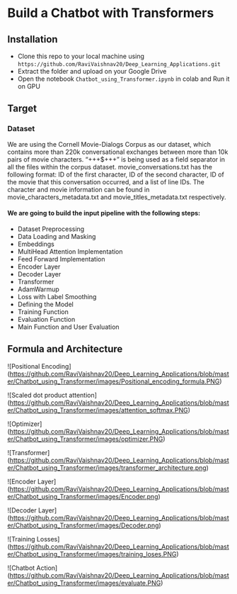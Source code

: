 
# Build a Chatbot with Transformers


## Installation

- Clone this repo to your local machine using `https://github.com/RaviVaishnav20/Deep_Learning_Applications.git`
- Extract the folder and upload on your Google Drive
- Open the notebook `Chatbot_using_Transformer.ipynb` in colab and Run it on GPU

## Target

### Dataset
We are using the Cornell Movie-Dialogs Corpus as our dataset, which contains more than 220k conversational exchanges between more than
10k pairs of movie characters. “+++$+++” is being used as a field separator in all the files within the corpus dataset. 
movie_conversations.txt has the following format: ID of the first character, ID of the second character, ID of the movie 
that this conversation occurred, and a list of line IDs. The character and movie information can be found in 
movie_characters_metadata.txt and movie_titles_metadata.txt respectively.

#### We are going to build the input pipeline with the following steps:
* Dataset Preprocessing
* Data Loading and Masking
* Embeddings
* MultiHead Attention Implementation 
* Feed Forward Implementation
* Encoder Layer
* Decoder Layer
* Transformer
* AdamWarmup
* Loss with Label Smoothing
* Defining the Model
* Training Function
* Evaluation Function
* Main Function and User Evaluation

## Formula and Architecture

![Positional Encoding]
(https://github.com/RaviVaishnav20/Deep_Learning_Applications/blob/master/Chatbot_using_Transformer/images/Positional_encoding_formula.PNG)

![Scaled dot product attention]
(https://github.com/RaviVaishnav20/Deep_Learning_Applications/blob/master/Chatbot_using_Transformer/images/attention_softmax.PNG)

![Optimizer]
(https://github.com/RaviVaishnav20/Deep_Learning_Applications/blob/master/Chatbot_using_Transformer/images/optimizer.PNG)

![Transformer]
(https://github.com/RaviVaishnav20/Deep_Learning_Applications/blob/master/Chatbot_using_Transformer/images/transformer_architecture.png)

![Encoder Layer]
(https://github.com/RaviVaishnav20/Deep_Learning_Applications/blob/master/Chatbot_using_Transformer/images/Encoder.png)

![Decoder Layer]
(https://github.com/RaviVaishnav20/Deep_Learning_Applications/blob/master/Chatbot_using_Transformer/images/Decoder.png)

![Training Losses]
(https://github.com/RaviVaishnav20/Deep_Learning_Applications/blob/master/Chatbot_using_Transformer/images/training_loses.PNG)

![Chatbot Action]
(https://github.com/RaviVaishnav20/Deep_Learning_Applications/blob/master/Chatbot_using_Transformer/images/evaluate.PNG)




